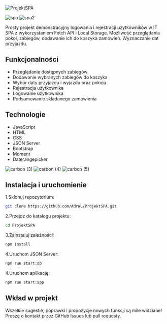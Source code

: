 ![ProjektSPA](https://github.com/AdrWL/ProjektSPA/assets/105071559/6d713ed3-3787-4a60-9f15-87734653a1bd)

![spa](https://github.com/AdrWL/ProjektSPA/assets/105071559/b9587ba2-7dc0-4f6d-859a-7dfda2119156)
![spa2](https://github.com/AdrWL/ProjektSPA/assets/105071559/d40e7473-f8d1-4c17-8a68-7360193c30f6)


Prosty projekt demonstracyjny logowania i rejestracji użytkowników w IT SPA z wykorzystaniem Fetch API i Local Storage. Możliwość przeglądania pokoi, zabiegów, dodawanie ich do koszyka zamówień. Wyznaczanie dat przyjazdu.


## Funkcjonalności

- Przeglądanie dostępnych zabiegów
- Dodawanie wybranych zabiegów do koszyka
- Wybór daty przyjazdu i wyjazdu oraz pokoju
- Rejestracja użytkownika
- Logowanie użytkownika
- Podsumowanie składanego zamówienia

## Technologie

- JavaScript
- HTML
- CSS
- JSON Server
- Bootstrap
- Moment
- Daterangepicker

![carbon (3)](https://github.com/AdrWL/ProjektSPA/assets/105071559/abb484af-311f-4046-bea3-1ebdcc6a5fb5)
![carbon (4)](https://github.com/AdrWL/ProjektSPA/assets/105071559/7cbea85a-1dbd-4ad4-9dfd-ee3a4fea83b9)
![carbon (5)](https://github.com/AdrWL/ProjektSPA/assets/105071559/465f17fa-858b-41a2-84d4-d2a6f97d6315)


## Instalacja i uruchomienie

1.Sklonuj repozytorium:

```bash
git clone https://github.com/AdrWL/ProjektSPA.git
```

2.Przejdź do katalogu projektu:

```bash
cd ProjektSPA
```

3.Zainstaluj zależności:

```bash
npm install
```

4.Uruchom JSON Server:

```bash
npm run start:db
```

4.Uruchom aplikację:

```bash
npm run start:app
```

## Wkład w projekt
Wszelkie sugestie, poprawki i propozycje nowych funkcji są mile widziane! Proszę o kontakt przez GitHub Issues lub pull requesty.

